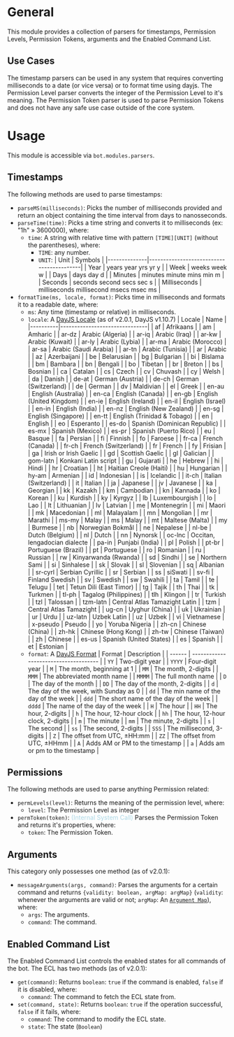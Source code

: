 # General
This module provides a collection of parsers for timestamps, Permission Levels, Permission Tokens, arguments and the Enabled Command List.

## Use Cases
The timestamp parsers can be used in any system that requires converting milliseconds to a date (or vice versa) or to format time using dayjs.
The Permission Level parser converts the integer of the Permission Level to it's meaning.
The Permission Token parser is used to parse Permission Tokens and does not have any safe use case outside of the core system.

# Usage
This module is accessible via `bot.modules.parsers`.  

## Timestamps

The following methods are used to parse timestamps:

- `parseMS(milliseconds)`: Picks the number of milliseconds provided and return an object containing the time interval from days to nanosseconds.
- `parseTime(time)`: Picks a time string and converts it to milliseconds (ex: "1h" » 3600000), where:
  - `time`: A string with relative time with pattern `[TIME][UNIT]` (without the parentheses), where:
    - `TIME`: any number.
    - `UNIT`:
        | Unit         | Symbols                                  |
        |--------------|------------------------------------------|
        | Year         | years year yrs yr y                      |
        | Week         | weeks week w                             |
        | Days         | days day d                               |
        | Minutes      | minutes minute mins min m                |
        | Seconds      | seconds second secs sec s                |
        | Milliseconds | milliseconds millisecond msecs msec ms   |
- `formatTime(ms, locale, format)`: Picks time in milliseconds and formats it to a readable date, where:
  - `ms`: Any time (timestamp or relative) in milliseconds.
  - `locale`: A [DayJS Locale](https://day.js.org/docs/en/i18n/i18n) (as of v2.0.1, DayJS v1.10.7)
    | Locale   | Name                          |
    |----------|-------------------------------|
    | af       | Afrikaans                     |
    | am       | Amharic                       |
    | ar-dz    | Arabic (Algeria)              |
    | ar-iq    | Arabic (Iraq)                 |
    | ar-kw    | Arabic (Kuwait)               |
    | ar-ly    | Arabic (Lybia)                |
    | ar-ma    | Arabic (Morocco)              |
    | ar-sa    | Arabic (Saudi Arabia)         |
    | ar-tn    | Arabic (Tunisia)              |
    | ar       | Arabic                        |
    | az       | Azerbaijani                   |
    | be       | Belarusian                    |
    | bg       | Bulgarian                     |
    | bi       | Bislama                       |
    | bm       | Bambara                       |
    | bn       | Bengali                       |
    | bo       | Tibetan                       |
    | br       | Breton                        |
    | bs       | Bosnian                       |
    | ca       | Catalan                       |
    | cs       | Czech                         |
    | cv       | Chuvash                       |
    | cy       | Welsh                         |
    | da       | Danish                        |
    | de-at    | German (Austria)              |
    | de-ch    | German (Switzerland)          |
    | de       | German                        |
    | dv       | Maldivian                     |
    | el       | Greek                         |
    | en-au    | English (Australia)           |
    | en-ca    | English (Canada)              |
    | en-gb    | English (United Kingdom)      |
    | en-ie    | English (Ireland)             |
    | en-il    | English (Israel)              |
    | en-in    | English (India)               |
    | en-nz    | English (New Zealand)         |
    | en-sg    | English (Singapore)           |
    | en-tt    | English (Trinidad & Tobago)   |
    | en       | English                       |
    | eo       | Esperanto                     |
    | es-do    | Spanish (Dominican Republic)  |
    | es-mx    | Spanish (Mexico)              |
    | es-pr    | Spanish (Puerto Rico)         |
    | eu       | Basque                        |
    | fa       | Persian                       |
    | fi       | Finnish                       |
    | fo       | Faroese                       |
    | fr-ca    | French (Canada)               |
    | fr-ch    | French (Switzerland)          |
    | fr       | French                        |
    | fy       | Frisian                       |
    | ga       | Irish or Irish Gaelic         |
    | gd       | Scottish Gaelic               |
    | gl       | Galician                      |
    | gom-latn | Konkani Latin script          |
    | gu       | Gujarati                      |
    | he       | Hebrew                        |
    | hi       | Hindi                         |
    | hr       | Croatian                      |
    | ht       | Haitian Creole (Haiti)        |
    | hu       | Hungarian                     |
    | hy-am    | Armenian                      |
    | id       | Indonesian                    |
    | is       | Icelandic                     |
    | it-ch    | Italian (Switzerland)         |
    | it       | Italian                       |
    | ja       | Japanese                      |
    | jv       | Javanese                      |
    | ka       | Georgian                      |
    | kk       | Kazakh                        |
    | km       | Cambodian                     |
    | kn       | Kannada                       |
    | ko       | Korean                        |
    | ku       | Kurdish                       |
    | ky       | Kyrgyz                        |
    | lb       | Luxembourgish                 |
    | lo       | Lao                           |
    | lt       | Lithuanian                    |
    | lv       | Latvian                       |
    | me       | Montenegrin                   |
    | mi       | Maori                         |
    | mk       | Macedonian                    |
    | ml       | Malayalam                     |
    | mn       | Mongolian                     |
    | mr       | Marathi                       |
    | ms-my    | Malay                         |
    | ms       | Malay                         |
    | mt       | Maltese (Malta)               |
    | my       | Burmese                       |
    | nb       | Norwegian Bokmål              |
    | ne       | Nepalese                      |
    | nl-be    | Dutch (Belgium)               |
    | nl       | Dutch                         |
    | nn       | Nynorsk                       |
    | oc-lnc   | Occitan, lengadocian dialecte |
    | pa-in    | Punjabi (India)               |
    | pl       | Polish                        |
    | pt-br    | Portuguese (Brazil)           |
    | pt       | Portuguese                    |
    | ro       | Romanian                      |
    | ru       | Russian                       |
    | rw       | Kinyarwanda (Rwanda)          |
    | sd       | Sindhi                        |
    | se       | Northern Sami                 |
    | si       | Sinhalese                     |
    | sk       | Slovak                        |
    | sl       | Slovenian                     |
    | sq       | Albanian                      |
    | sr-cyrl  | Serbian Cyrillic              |
    | sr       | Serbian                       |
    | ss       | siSwati                       |
    | sv-fi    | Finland Swedish               |
    | sv       | Swedish                       |
    | sw       | Swahili                       |
    | ta       | Tamil                         |
    | te       | Telugu                        |
    | tet      | Tetun Dili (East Timor)       |
    | tg       | Tajik                         |
    | th       | Thai                          |
    | tk       | Turkmen                       |
    | tl-ph    | Tagalog (Philippines)         |
    | tlh      | Klingon                       |
    | tr       | Turkish                       |
    | tzl      | Talossan                      |
    | tzm-latn | Central Atlas Tamazight Latin |
    | tzm      | Central Atlas Tamazight       |
    | ug-cn    | Uyghur (China)                |
    | uk       | Ukrainian                     |
    | ur       | Urdu                          |
    | uz-latn  | Uzbek Latin                   |
    | uz       | Uzbek                         |
    | vi       | Vietnamese                    |
    | x-pseudo | Pseudo                        |
    | yo       | Yoruba Nigeria                |
    | zh-cn    | Chinese (China)               |
    | zh-hk    | Chinese (Hong Kong)           |
    | zh-tw    | Chinese (Taiwan)              |
    | zh       | Chinese                       |
    | es-us    | Spanish (United States)       |
    | es       | Spanish                       |
    | et       | Estonian                      |
  - `format`: A [DayJS Format](https://day.js.org/docs/en/display/format)
    | Format | Description                           |
    | ------ | ------------------------------------- |
    | `YY`   | Two-digit year                        |
    | `YYYY` | Four-digit year                       |
    | `M`    | The month, beginning at 1             |
    | `MM`   | The month, 2-digits                   |
    | `MMM`  | The abbreviated month name            |
    | `MMMM` | The full month name                   |
    | `D`    | The day of the month                  |
    | `DD`   | The day of the month, 2-digits        |
    | `d`    | The day of the week, with Sunday as 0 |
    | `dd`   | The min name of the day of the week   |
    | `ddd`  | The short name of the day of the week |
    | `dddd` | The name of the day of the week       |
    | `H`    | The hour                              |
    | `HH`   | The hour, 2-digits                    |
    | `h`    | The hour, 12-hour clock               |
    | `hh`   | The hour, 12-hour clock, 2-digits     |
    | `m`    | The minute                            |
    | `mm`   | The minute, 2-digits                  |
    | `s`    | The second                            |
    | `ss`   | The second, 2-digits                  |
    | `SSS`  | The millisecond, 3-digits             |
    | `Z`    | The offset from UTC, ±HH:mm           |
    | `ZZ`   | The offset from UTC, ±HHmm            |
    | `A`    | Adds AM or PM to the timestamp        |
    | `a`    | Adds am or pm to the timestamp        |

## Permissions

The following methods are used to parse anything Permission related:

- `permLevels(level)`: Returns the meaning of the permission level, where:
  - `level`: The Permission Level as integer
- `permToken(token)`: <span style="color:lightblue">(Internal System Call)</span> Parses the Permission Token and returns it's properties, where:
  - `token`: The Permission Token.

## Arguments

This category only possesses one method (as of v2.0.1):

- `messageArguments(args, command)`: Parses the arguments for a certain command and returns `{validity: boolean, argMap: argMap}` (`validity`: whenever the arguments are valid or not; `argMap`: An [`Argument Map`](../libraries/constants.md#Argument-Map)), where:
  - `args`: The arguments.
  - `command`: The command.

## Enabled Command List

The Enabled Command List controls the enabled states for all commands of the bot. The ECL has two methods (as of v2.0.1):
- `get(command)`: Returns `boolean`: `true` if the command is enabled, `false` if it is disabled, where:
  - `command`: The command to fetch the ECL state from.
- `set(command, state)`: Returns `boolean`: `true` if the operation successful, `false` if it fails, where:
  - `command`: The command to modify the ECL state.
  - `state`: The state (`Boolean`)